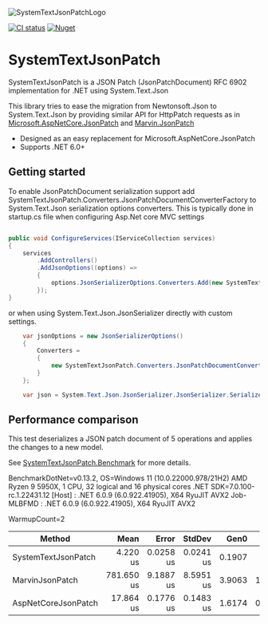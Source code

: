 ![SystemTextJsonPatchLogo](https://raw.githubusercontent.com/Havunen/SystemTextJsonPatch/main/logo.png)

[![CI status](https://img.shields.io/github/workflow/status/Havunen/SystemTextJsonPatch/CI?logo=GitHub)](https://github.com/Havunen/SystemTextJsonPatch/actions/workflows/ci.yml)
[![Nuget](https://img.shields.io/nuget/v/SystemTextJsonPatch?color=teal&logo=Nuget)](https://www.nuget.org/packages/SystemTextJsonPatch#readme-body-tab)


# SystemTextJsonPatch

SystemTextJsonPatch is a JSON Patch (JsonPatchDocument) RFC 6902 implementation for .NET using System.Text.Json

This library tries to ease the migration from Newtonsoft.Json to System.Text.Json by providing
similar API for HttpPatch requests as in [Microsoft.AspNetCore.JsonPatch](https://github.com/dotnet/aspnetcore/tree/main/src/Features/JsonPatch) and [Marvin.JsonPatch](https://github.com/KevinDockx/JsonPatch)

* Designed as an easy replacement for Microsoft.AspNetCore.JsonPatch
* Supports .NET 6.0+


## Getting started

To enable JsonPatchDocument serialization support add SystemTextJsonPatch.Converters.JsonPatchDocumentConverterFactory to System.Text.Json serialization options converters.
This is typically done in startup.cs file when configuring Asp.Net core MVC settings

```cs

public void ConfigureServices(IServiceCollection services)
{
    services
        .AddControllers()
        .AddJsonOptions((options) =>
        {
            options.JsonSerializerOptions.Converters.Add(new SystemTextJsonPatch.Converters.JsonPatchDocumentConverterFactory());
        });
}
```

or when using System.Text.Json.JsonSerializer directly with custom settings.

```cs
    var jsonOptions = new JsonSerializerOptions()
    {
        Converters =
        {
            new SystemTextJsonPatch.Converters.JsonPatchDocumentConverterFactory()
        }
    };

    var json = System.Text.Json.JsonSerializer.JsonSerializer.Serialize(incomingOperations, jsonOptions);
```

## Performance comparison

This test deserializes a JSON patch document of 5 operations and applies the changes to a new model.

See [SystemTextJsonPatch.Benchmark](https://github.com/Havunen/SystemTextJsonPatch/tree/main/SystemTextJsonPatch.Benchmark) for more details.

BenchmarkDotNet=v0.13.2, OS=Windows 11 (10.0.22000.978/21H2)
AMD Ryzen 9 5950X, 1 CPU, 32 logical and 16 physical cores
.NET SDK=7.0.100-rc.1.22431.12
  [Host]     : .NET 6.0.9 (6.0.922.41905), X64 RyuJIT AVX2
  Job-MLBFMD : .NET 6.0.9 (6.0.922.41905), X64 RyuJIT AVX2

WarmupCount=2

|              Method |       Mean |     Error |    StdDev |   Gen0 |   Gen1 | Allocated |
|-------------------- |-----------:|----------:|----------:|-------:|-------:|----------:|
| SystemTextJsonPatch |   4.220 us | 0.0258 us | 0.0241 us | 0.1907 |      - |   3.21 KB |
|     MarvinJsonPatch | 781.650 us | 9.1887 us | 8.5951 us | 3.9063 | 1.9531 |  73.17 KB |
| AspNetCoreJsonPatch |  17.864 us | 0.1776 us | 0.1483 us | 1.6174 | 0.0305 |  26.81 KB |